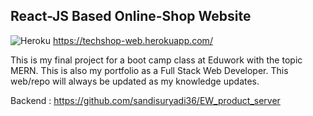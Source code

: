 ## React-JS Based Online-Shop Website 
![Heroku](http://heroku-badge.herokuapp.com/?app=techshop-web)
https://techshop-web.herokuapp.com/

This is my final project for a boot camp class at Eduwork with the topic MERN.
This is also my portfolio as a Full Stack Web Developer.
This web/repo will always be updated as my knowledge updates.

Backend :
https://github.com/sandisuryadi36/EW_product_server